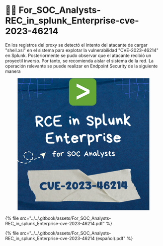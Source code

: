# 🧑‍🔧 For\_SOC\_Analysts-REC\_in\_splunk\_Enterprise-cve-2023-46214

En los registros del proxy se detectó el intento del atacante de cargar "shell.xsl" en el sistema para explotar la vulnerabilidad "CVE-2023-46214" en Splunk. Posteriormente se pudo observar que el atacante recibió un proyectil inverso. Por tanto, se recomienda aislar el sistema de la red. La operación relevante se puede realizar en Endpoint Security de la siguiente manera





<figure><img src="../../.gitbook/assets/For_SOC_Analysts-REC_in_splunk_Enterprise-cve-2023-46214-pdf.png" alt=""><figcaption></figcaption></figure>



{% file src="../../.gitbook/assets/For_SOC_Analysts-REC_in_splunk_Enterprise-cve-2023-46214.pdf" %}



{% file src="../../.gitbook/assets/For_SOC_Analysts-REC_in_splunk_Enterprise-cve-2023-46214 (español).pdf" %}
